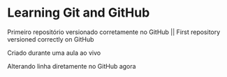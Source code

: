 # Learning Git and GitHub

Primeiro repositório versionado corretamente no GitHub || First repository versioned correctly on GitHub

Criado durante uma aula ao vivo

Alterando linha diretamente no GitHub agora
